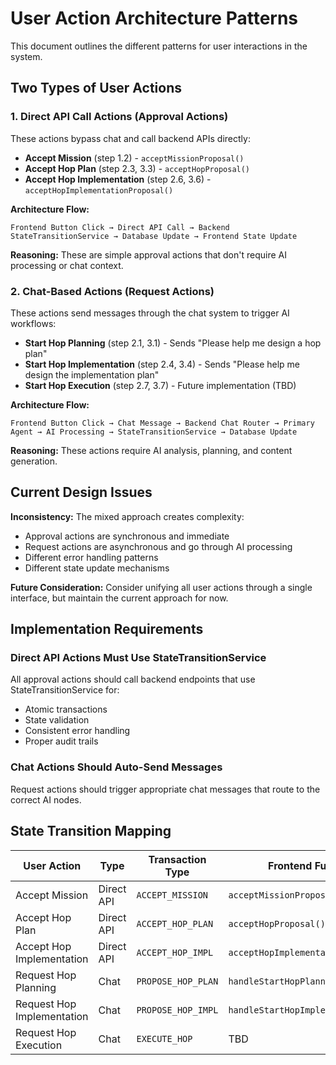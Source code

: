# User Action Architecture Patterns

This document outlines the different patterns for user interactions in the system.

## Two Types of User Actions

### 1. Direct API Call Actions (Approval Actions)
These actions bypass chat and call backend APIs directly:

- **Accept Mission** (step 1.2) - `acceptMissionProposal()`
- **Accept Hop Plan** (step 2.3, 3.3) - `acceptHopProposal()`  
- **Accept Hop Implementation** (step 2.6, 3.6) - `acceptHopImplementationProposal()`

**Architecture Flow:**
```
Frontend Button Click → Direct API Call → Backend StateTransitionService → Database Update → Frontend State Update
```

**Reasoning:** These are simple approval actions that don't require AI processing or chat context.

### 2. Chat-Based Actions (Request Actions)
These actions send messages through the chat system to trigger AI workflows:

- **Start Hop Planning** (step 2.1, 3.1) - Sends "Please help me design a hop plan"
- **Start Hop Implementation** (step 2.4, 3.4) - Sends "Please help me design the implementation plan"
- **Start Hop Execution** (step 2.7, 3.7) - Future implementation (TBD)

**Architecture Flow:**
```
Frontend Button Click → Chat Message → Backend Chat Router → Primary Agent → AI Processing → StateTransitionService → Database Update
```

**Reasoning:** These actions require AI analysis, planning, and content generation.

## Current Design Issues

**Inconsistency:** The mixed approach creates complexity:
- Approval actions are synchronous and immediate
- Request actions are asynchronous and go through AI processing
- Different error handling patterns
- Different state update mechanisms

**Future Consideration:** Consider unifying all user actions through a single interface, but maintain the current approach for now.

## Implementation Requirements

### Direct API Actions Must Use StateTransitionService
All approval actions should call backend endpoints that use StateTransitionService for:
- Atomic transactions
- State validation  
- Consistent error handling
- Proper audit trails

### Chat Actions Should Auto-Send Messages
Request actions should trigger appropriate chat messages that route to the correct AI nodes.

## State Transition Mapping

| User Action | Type | Transaction Type | Frontend Function |
|------------|------|------------------|-------------------|
| Accept Mission | Direct API | `ACCEPT_MISSION` | `acceptMissionProposal()` |
| Accept Hop Plan | Direct API | `ACCEPT_HOP_PLAN` | `acceptHopProposal()` |
| Accept Hop Implementation | Direct API | `ACCEPT_HOP_IMPL` | `acceptHopImplementationProposal()` |
| Request Hop Planning | Chat | `PROPOSE_HOP_PLAN` | `handleStartHopPlanning()` |
| Request Hop Implementation | Chat | `PROPOSE_HOP_IMPL` | `handleStartHopImplementation()` |
| Request Hop Execution | Chat | `EXECUTE_HOP` | TBD |
